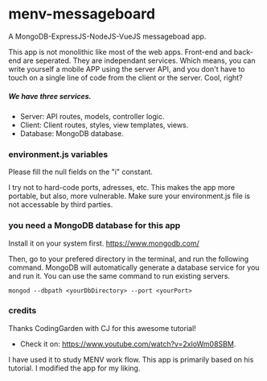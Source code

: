 # menv-messageboard
A MongoDB-ExpressJS-NodeJS-VueJS messageboad app.

This app is not monolithic like most of the web apps. Front-end and back-end are seperated. They are independant services. Which means, you can write yourself a mobile APP using the server API, and you don't have to touch on a single line of code from the client or the server. Cool, right? 

##### We have three services. 
* Server: API routes, models, controller logic.
* Client: Client routes, styles, view templates, views.
* Database: MongoDB database.  

### environment.js variables 
Please fill the null fields on the "i" constant. 

I try not to hard-code ports, adresses, etc. This makes the app more portable, but also, more vulnerable. Make sure your environment.js file is not accessable by third parties.  

### you need a MongoDB database for this app 
Install it on your system first.
https://www.mongodb.com/

Then, go to your prefered directory in the terminal, and run the following command. MongoDB will automatically generate a database service for you and run it. You can use the same command to run existing servers.  
```
mongod --dbpath <yourDbDirectory> --port <yourPort>
```

### credits
Thanks CodingGarden with CJ for this awesome tutorial!

* Check it on: https://www.youtube.com/watch?v=2xIoWm08SBM.

I have used it to study MENV work flow. This app is primarily based on his tutorial. I modified the app for my liking.  